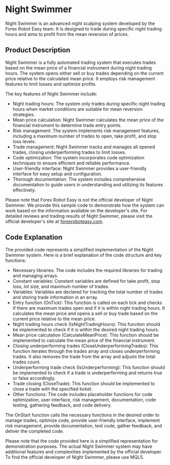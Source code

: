 # Night Swimmer

Night Swimmer is an advanced night scalping system developed by the Forex Robot Easy team. It is designed to trade during specific night trading hours and aims to profit from the mean reversion of prices.

## Product Description

Night Swimmer is a fully automated trading system that executes trades based on the mean price of a financial instrument during night trading hours. The system opens either sell or buy trades depending on the current price relative to the calculated mean price. It employs risk management features to limit losses and optimize profits.

The key features of Night Swimmer include:

- Night trading hours: The system only trades during specific night trading hours when market conditions are suitable for mean reversion strategies.
- Mean price calculation: Night Swimmer calculates the mean price of the financial instrument to determine trade entry points.
- Risk management: The system implements risk management features, including a maximum number of trades to open, take profit, and stop loss levels.
- Trade management: Night Swimmer tracks and manages all opened trades, closing underperforming trades to limit losses.
- Code optimization: The system incorporates code optimization techniques to ensure efficient and reliable performance.
- User-friendly interface: Night Swimmer provides a user-friendly interface for easy setup and configuration.
- Thorough documentation: The system includes comprehensive documentation to guide users in understanding and utilizing its features effectively.

Please note that Forex Robot Easy is not the official developer of Night Swimmer. We provide this sample code to demonstrate how the system can work based on the information available on the developer's site. For detailed reviews and trading results of Night Swimmer, please visit the official developer's site at [forexroboteasy.com](https://forexroboteasy.com/forex-robot-review/night-swimmer-ea-review-advanced-night-scalping-system/).

## Code Explanation

The provided code represents a simplified implementation of the Night Swimmer system. Here is a brief explanation of the code structure and key functions:

- Necessary libraries: The code includes the required libraries for trading and managing arrays.
- Constant variables: Constant variables are defined for take profit, stop loss, lot size, and maximum number of trades.
- Variables: Variables are declared for tracking the total number of trades and storing trade information in an array.
- Entry function (OnTick): This function is called on each tick and checks if there are maximum trades open and if it is within night trading hours. It calculates the mean price and opens a sell or buy trade based on the current price relative to the mean price.
- Night trading hours check (IsNightTradingHours): This function should be implemented to check if it is within the desired night trading hours.
- Mean price calculation (CalculateMeanPrice): This function should be implemented to calculate the mean price of the financial instrument.
- Closing underperforming trades (CloseUnderperformingTrades): This function iterates through the trades array and closes underperforming trades. It also removes the trade from the array and adjusts the total trades count.
- Underperforming trade check (IsUnderperforming): This function should be implemented to check if a trade is underperforming and returns true or false accordingly.
- Trade closing (CloseTrade): This function should be implemented to close a trade with the specified ticket.
- Other functions: The code includes placeholder functions for code optimization, user interface, risk management, documentation, code testing, gathering feedback, and code delivery.

The OnStart function calls the necessary functions in the desired order to manage trades, optimize code, provide user-friendly interface, implement risk management, provide documentation, test code, gather feedback, and deliver the completed code.

Please note that the code provided here is a simplified representation for demonstration purposes. The actual Night Swimmer system may have additional features and complexities implemented by the official developer. To find the official developer of Night Swimmer, please use MQL5.
